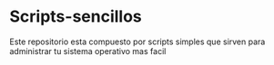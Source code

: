 # Scripts-sencillos
Este repositorio esta compuesto por scripts simples que sirven para administrar tu sistema operativo mas facil
